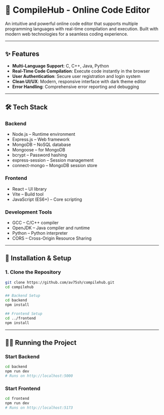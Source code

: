# 🚀 CompileHub - Online Code Editor

An intuitive and powerful online code editor that supports multiple programming languages with real-time compilation and execution. Built with modern web technologies for a seamless coding experience.

---

## ✨ Features

- **Multi-Language Support**: C, C++, Java, Python  
- **Real-Time Code Compilation**: Execute code instantly in the browser  
- **User Authentication**: Secure user registration and login system  
- **Clean UI/UX**: Modern, responsive interface with dark theme editor  
- **Error Handling**: Comprehensive error reporting and debugging 

---

## 🛠️ Tech Stack

### Backend
- Node.js – Runtime environment  
- Express.js – Web framework  
- MongoDB – NoSQL database  
- Mongoose – for MongoDB  
- bcrypt – Password hashing  
- express-session – Session management  
- connect-mongo – MongoDB session store  

### Frontend
- React – UI library  
- Vite – Build tool  
- JavaScript (ES6+) – Core scripting 

### Development Tools
- GCC – C/C++ compiler  
- OpenJDK – Java compiler and runtime  
- Python – Python interpreter  
- CORS – Cross-Origin Resource Sharing  

---

## 🚀 Installation & Setup

### 1. Clone the Repository
```bash
git clone https://github.com/av75sh/compilehub.git
cd compilehub

## Backend Setup
cd backend
npm install

## Frontend Setup
cd ../frontend
npm install
```

---
## 🏃‍♂️ Running the Project

### Start Backend
``` bash
cd backend
npm run dev
# Runs on http://localhost:5000
```

### Start Frontend
``` bash
cd frontend
npm run dev
# Runs on http://localhost:5173
```
